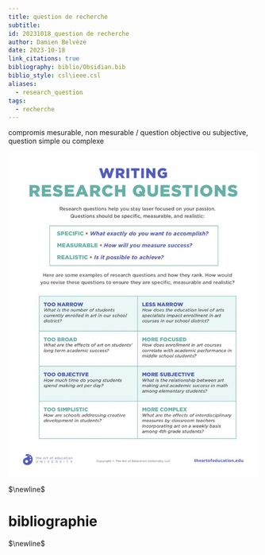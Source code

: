 ```yaml
---
title: question de recherche
subtitle: 
id: 20231018_question de recherche
author: Damien Belvèze
date: 2023-10-18
link_citations: true
bibliography: biblio/Obsidian.bib
biblio_style: csl\ieee.csl
aliases:
  - research_question
tags:
  - recherche
---
```


compromis mesurable, non mesurable / question objective ou subjective, question simple ou complexe 

![](images/question_recherche.jpg)

$\newline$
# bibliographie
$\newline$






